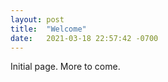 ```yaml
---
layout: post
title:  "Welcome"
date:   2021-03-18 22:57:42 -0700
---
```


Initial page. More to come.

